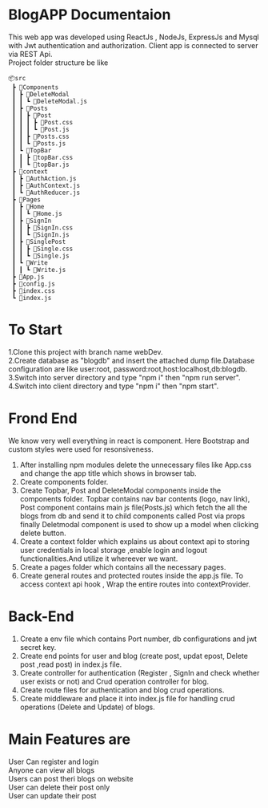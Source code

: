 # BlogAPP Documentaion <br/>

This web app was developed using ReactJs , NodeJs, ExpressJs and Mysql with Jwt authentication and authorization. Client app is connected to server via REST Api.  <br/>
Project folder structure be like
```
📦src
 ┣ 📂Components
 ┃ ┣ 📂DeleteModal
 ┃ ┃ ┗ 📜DeleteModal.js
 ┃ ┣ 📂Posts
 ┃ ┃ ┣ 📂Post
 ┃ ┃ ┃ ┣ 📜Post.css
 ┃ ┃ ┃ ┗ 📜Post.js
 ┃ ┃ ┣ 📜Posts.css
 ┃ ┃ ┗ 📜Posts.js
 ┃ ┗ 📂TopBar
 ┃ ┃ ┣ 📜topBar.css
 ┃ ┃ ┗ 📜topBar.js
 ┣ 📂context
 ┃ ┣ 📜AuthAction.js
 ┃ ┣ 📜AuthContext.js
 ┃ ┗ 📜AuthReducer.js
 ┣ 📂Pages
 ┃ ┣ 📂Home
 ┃ ┃ ┗ 📜Home.js
 ┃ ┣ 📂SignIn
 ┃ ┃ ┣ 📜SignIn.css
 ┃ ┃ ┗ 📜SignIn.js
 ┃ ┣ 📂SinglePost
 ┃ ┃ ┣ 📜Single.css
 ┃ ┃ ┗ 📜Single.js
 ┃ ┗ 📂Write
 ┃ ┃ ┗ 📜Write.js
 ┣ 📜App.js
 ┣ 📜config.js
 ┣ 📜index.css
 ┗ 📜index.js

```
# To Start
1.Clone this project with branch name webDev.<br/>
2.Create database as "blogdb" and insert the attached dump file.Database configuration are like user:root, password:root,host:localhost,db:blogdb.<br/>
3.Switch into server directory and type "npm i" then "npm run server".<br/>
4.Switch into client directory and type "npm i" then "npm start".<br/>

 # Frond End
  We know very well everything in react is component. Here Bootstrap and custom styles were used for resonsiveness.<br/>
  1. After installing npm modules delete the unnecessary files like App.css and change the app title which shows in browser tab.<br/>
  2. Create components folder.<br/>
  3. Create Topbar, Post and DeleteModal components inside the components folder. Topbar contains nav bar contents (logo, nav link), Post component contains main js      file(Posts.js) which fetch the all the blogs from db  and send it to child components called Post via props finally Deletmodal component is used to show up a model when clicking delete button.</br>
  4. Create a context folder which explains us about context api to storing user credentials in local storage ,enable login and logout functionalities.And utilize it whereever we want. </br>
  5. Create a pages folder which contains all the necessary pages.<br/>
  6. Create general routes and protected routes inside the app.js file. To access context api hook , Wrap the entire routes into contextProvider.<br/>
  
 #  Back-End<br/> 
  1. Create a env file which contains Port number, db configurations and jwt secret key.<br/>
  2. Create end points for user and blog (create post, updat epost, Delete post ,read post) in index.js file.<br/>
  3. Create controller for authentication (Register , SignIn and check whether user exists or not) and Crud operation controller for blog.<br/>
  4. Create route files for authentication and blog crud operations.<br/>
  5. Create middleware and place it into index.js file for handling crud operations (Delete and Update) of blogs.

# Main Features are
  User Can register and login<br/>
  Anyone can view all blogs <br/>
  Users can post theri blogs on website <br/>
  User can delete their post only <br/>
  User can update their post <br/>
